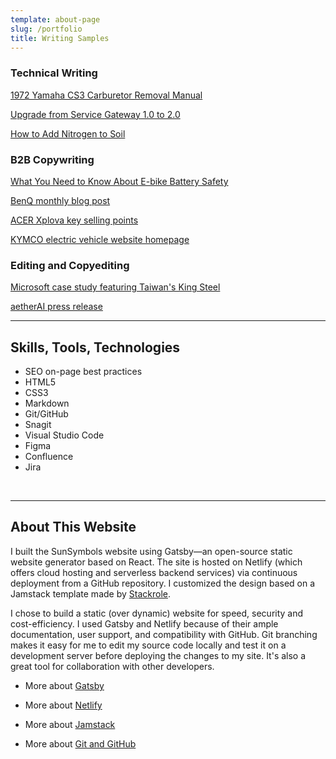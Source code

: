 ```yaml
---
template: about-page
slug: /portfolio
title: Writing Samples
---
```


### Technical Writing
[1972 Yamaha CS3 Carburetor Removal Manual](https://docs.google.com/document/d/1zK1f4DbFlKdP7UgrS5OWuFU2D6MS-pGeRPCxoX888W0/edit?usp=sharing)
<br>

[Upgrade from Service Gateway 1.0 to 2.0](https://docs.trendmicro.com/en-us/enterprise/trend-micro-vision-one/common-apps/service-gateway-inve_001/getting-started/upgradingservicegate.aspx)

[How to Add Nitrogen to Soil](https://www.familyfoodgarden.com/how-to-add-nitrogen-to-soil/)

### B2B Copywriting

[What You Need to Know About E-bike Battery Safety](https://www.ternbicycles.com/en/explore/what-you-need-know-about-e-bike-battery-safety)
<br>

[BenQ monthly blog post](https://www.benq.com/en-ap/education/edtech-blog/what-are-the-costs-of-adding-a-smart-board-to-the-classroom.html)
<br>

[ACER Xplova key selling points](https://docs.google.com/document/d/1ODsxz9wXC1tkvYwBhUpQn4YReUU_MDGbt_pyUe6HdyY/edit?usp=sharing)
<br>

[KYMCO electric vehicle website homepage](https://docs.google.com/document/d/1zuTGYa9laV9EMq-2NKJGNtBBvzB0lEmzyN_jVpbgJmQ/edit?usp=sharing)
<br>


### Editing and Copyediting 

[Microsoft case study featuring Taiwan's King Steel](https://news.microsoft.com/apac/features/with-generational-change-taiwans-king-steel-transforms-into-an-innovation-and-sustainability-leader/)
<br>

[aetherAI press release](https://docs.google.com/document/d/1wKtqwuyv6LIdJGThPC5GRglMZI4lJE0tI3BWRdjSCLM/edit?usp=sharing)
<br>

---

## Skills, Tools, Technologies
* SEO on-page best practices
* HTML5
* CSS3
* Markdown
* Git/GitHub
* Snagit
* Visual Studio Code
* Figma
* Confluence
* Jira
<br>

---

 ## About This Website

I built the SunSymbols website using Gatsby—an open-source static website generator based on React. The site is hosted on Netlify (which offers cloud hosting and serverless backend services) via continuous deployment from a GitHub repository. I customized the design based on a Jamstack template made by [Stackrole](https://stackrole.com/).

I chose to build a static (over dynamic) website for speed, security and cost-efficiency. I used Gatsby and Netlify because of their ample documentation, user support, and compatibility with GitHub. Git branching makes it easy for me to edit my source code locally and test it on a development server before deploying the changes to my site. It's also a great tool for collaboration with other developers.

* More about [Gatsby](https://www.gatsbyjs.com/how-it-works/)

* More about [Netlify](https://www.netlify.com/about/)

* More about [Jamstack](https://jamstack.wtf/)

* More about [Git and GitHub](https://guides.github.com/activities/hello-world/)

